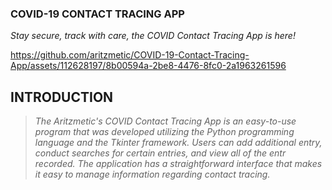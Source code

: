 ### **COVID-19 CONTACT TRACING APP**
_Stay secure, track with care, the COVID Contact Tracing App is here!_

https://github.com/aritzmetic/COVID-19-Contact-Tracing-App/assets/112628197/8b00594a-2be8-4476-8fc0-2a1963261596

## **INTRODUCTION**
> _The Aritzmetic's COVID Contact Tracing App is an easy-to-use program that was developed utilizing the Python programming language and the Tkinter framework. Users can add additional entry, conduct searches for certain entries, and view all of the entr recorded. The application has a straightforward interface that makes it easy to manage information regarding contact tracing._
